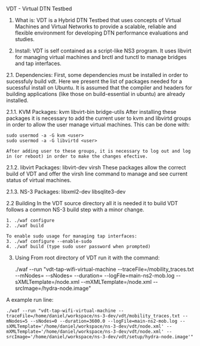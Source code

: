 VDT - Virtual DTN Testbed

1. What is:
	VDT is a Hybrid DTN Testbed that uses concepts of Virtual Machines and Virtual Networks to provide a scalable, reliable and flexible environment for developing DTN performance evaluations and studies.

2. Install:
	VDT is self contained as a script-like NS3 program. It uses libvirt for managing virtual machines and brctl and tunctl to manage bridges and tap interfaces.

2.1. Dependencies:
	First, some dependencies must be installed in order to sucessfuly build vdt. Here we present the list of packages needed for a sucessful install on Ubuntu. It is assumed that the compiler and headers for building applications (like those on build-essential in ubuntu) are already installed.

2.1.1. KVM
	Packages: kvm libvirt-bin bridge-utils
	After installing these packages it is necessary to add the current user to kvm and libvirtd groups in order to allow the user manage virtual machines. This can be done with:

	sudo usermod -a -G kvm <user>
	sudo usermod -a -G libvirtd <user>

	After adding user to these groups, it is necessary to log out and log in (or reboot) in order to make the changes efective.

2.1.2. libvirt
	Packages: libvirt-dev virsh
	These packages allow the correct build of VDT and offer the virsh line command to manage and see current status of virtual machines.

2.1.3. NS-3
	Packages: libxml2-dev libsqlite3-dev

2.2 Building
	In the VDT source directory all it is needed it to build VDT follows a common NS-3 build step with a minor change.

	1. ./waf configure
	2. ./waf build

	To enable sudo usage for managing tap interfaces:
	3. ./waf configure --enable-sudo
	4. ./waf build (type sudo user password when prompted)

3. Using
	From root directory of VDT run it with the command:

	./waf --run "vdt-tap-wifi-virtual-machine --traceFile=<location to mobility_traces>/mobility_traces.txt --mNodes=<number of mobile nodes> --sNodes=<number of static nodes> --duration=<run duration in seconds> --logFile=main-ns2-mob.log --sXMLTemplate=<location of static node.xml template>/node.xml --mXMLTemplate=<location of mobile node.xml template>/node.xml --srcImage=<location of node image>/hydra-node.image"

A example run line:

	./waf --run "vdt-tap-wifi-virtual-machine --traceFile=/home/daniel/workspace/ns-3-dev/vdt/mobility_traces.txt --mNodes=5 --sNodes=0 --duration=3600.0 --logFile=main-ns2-mob.log --sXMLTemplate='/home/daniel/workspace/ns-3-dev/vdt/node.xml' --mXMLTemplate='/home/daniel/workspace/ns-3-dev/vdt/node.xml' --srcImage='/home/daniel/workspace/ns-3-dev/vdt/setup/hydra-node.image'"
